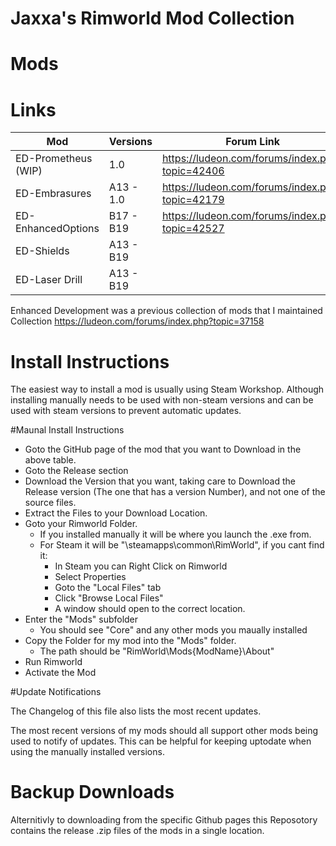 # Jaxxa's Rimworld Mod Collection

# Mods

# Links

| Mod                   | Versions	| Forum Link                                        | Steam Link                                                        | GitHub Link                                						|
| --------------------- | --------- | ------------------------------------------------- | ----------------------------------------------------------------- | ----------------------------------------------------------------- |
| ED-Prometheus (WIP) 	| 1.0		| https://ludeon.com/forums/index.php?topic=42406 	|																	| https://github.com/jaxxa/ED-Prometheus/blob/master/README.md		|  
| ED-Embrasures 		| A13 - 1.0	| https://ludeon.com/forums/index.php?topic=42179 	| https://steamcommunity.com/sharedfiles/filedetails/?id=722085442  | https://github.com/jaxxa/ED-Embrasures/blob/master/README.md		|
| ED-EnhancedOptions 	| B17 - B19	| https://ludeon.com/forums/index.php?topic=42527 	| https://steamcommunity.com/sharedfiles/filedetails/?id=1241694757 | https://github.com/jaxxa/ED-EnhancedOptions/blob/master/README.md	|
| ED-Shields	 		| A13 - B19	|													| https://steamcommunity.com/sharedfiles/filedetails/?id=726884610  |																	|
| ED-Laser Drill 		| A13 - B19	|													| https://steamcommunity.com/sharedfiles/filedetails/?id=722086956  |																	|


Enhanced Development was a previous collection of mods that I maintained Collection
https://ludeon.com/forums/index.php?topic=37158


# Install Instructions
The easiest way to install a mod is usually using Steam Workshop.
Although installing manually needs to be used with non-steam versions and can be used with steam versions to prevent automatic updates. 


#Maunal Install Instructions

 * Goto the GitHub page of the mod that you want to Download in the above table.
 * Goto the Release section
 * Download the Version that you want, taking care to Download the Release version (The one that has a version Number), and not one of the source files.
 * Extract the Files to your Download Location.
 * Goto your Rimworld Folder. 
   * If you installed manually it will be where you launch the .exe from.
   * For Steam it will be "\steamapps\common\RimWorld", if you cant find it:
     * In Steam you can Right Click on Rimworld
	 * Select Properties
	 * Goto the "Local Files" tab
	 * Click "Browse Local Files"
	 * A window should open to the correct location.
 * Enter the "Mods" subfolder
   * You should see "Core" and any other mods you maually installed
 * Copy the Folder for my mod into the "Mods" folder.
   * The path should be "RimWorld\Mods\{ModName}\About"
 * Run Rimworld
 * Activate the Mod

 
#Update Notifications

The Changelog of this file also lists the most recent updates.

The most recent versions of my mods should all support other mods being used to notify of updates.
This can be helpful for keeping uptodate when using the manually installed versions.


# Backup Downloads

Alternitivly to downloading from the specific Github pages this Reposotory contains the release .zip files of the mods in a single location.
